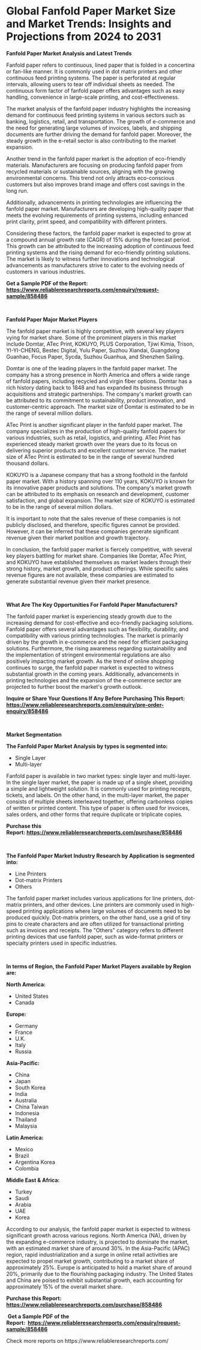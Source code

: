 <p><h1>Global Fanfold Paper Market Size and Market Trends: Insights and Projections from 2024 to 2031</h1></p><p><strong>Fanfold Paper Market Analysis and Latest Trends</strong></p>
<p><p>Fanfold paper refers to continuous, lined paper that is folded in a concertina or fan-like manner. It is commonly used in dot matrix printers and other continuous feed printing systems. The paper is perforated at regular intervals, allowing users to tear off individual sheets as needed. The continuous form factor of fanfold paper offers advantages such as easy handling, convenience in large-scale printing, and cost-effectiveness.</p><p>The market analysis of the fanfold paper industry highlights the increasing demand for continuous feed printing systems in various sectors such as banking, logistics, retail, and transportation. The growth of e-commerce and the need for generating large volumes of invoices, labels, and shipping documents are further driving the demand for fanfold paper. Moreover, the steady growth in the e-retail sector is also contributing to the market expansion. </p><p>Another trend in the fanfold paper market is the adoption of eco-friendly materials. Manufacturers are focusing on producing fanfold paper from recycled materials or sustainable sources, aligning with the growing environmental concerns. This trend not only attracts eco-conscious customers but also improves brand image and offers cost savings in the long run.</p><p>Additionally, advancements in printing technologies are influencing the fanfold paper market. Manufacturers are developing high-quality paper that meets the evolving requirements of printing systems, including enhanced print clarity, print speed, and compatibility with different printers.</p><p>Considering these factors, the fanfold paper market is expected to grow at a compound annual growth rate (CAGR) of 15% during the forecast period. This growth can be attributed to the increasing adoption of continuous feed printing systems and the rising demand for eco-friendly printing solutions. The market is likely to witness further innovations and technological advancements as manufacturers strive to cater to the evolving needs of customers in various industries.</p></p>
<p><strong>Get a Sample PDF of the Report:&nbsp; <a href="https://www.reliableresearchreports.com/enquiry/request-sample/858486">https://www.reliableresearchreports.com/enquiry/request-sample/858486</a></strong></p>
<p>&nbsp;</p>
<p><strong>Fanfold Paper Major Market Players</strong></p>
<p><p>The fanfold paper market is highly competitive, with several key players vying for market share. Some of the prominent players in this market include Domtar, ATec Print, KOKUYO, PLUS Corporation, Tjiwi Kimia, Trison, YI-YI-CHENG, Bestec Digital, Yulu Paper, Suzhou Xiandai, Guangdong Guanhao, Focus Paper, Sycda, Suzhou Guanhua, and Shenzhen Sailing.</p><p>Domtar is one of the leading players in the fanfold paper market. The company has a strong presence in North America and offers a wide range of fanfold papers, including recycled and virgin fiber options. Domtar has a rich history dating back to 1848 and has expanded its business through acquisitions and strategic partnerships. The company's market growth can be attributed to its commitment to sustainability, product innovation, and customer-centric approach. The market size of Domtar is estimated to be in the range of several million dollars.</p><p>ATec Print is another significant player in the fanfold paper market. The company specializes in the production of high-quality fanfold papers for various industries, such as retail, logistics, and printing. ATec Print has experienced steady market growth over the years due to its focus on delivering superior products and excellent customer service. The market size of ATec Print is estimated to be in the range of several hundred thousand dollars.</p><p>KOKUYO is a Japanese company that has a strong foothold in the fanfold paper market. With a history spanning over 110 years, KOKUYO is known for its innovative paper products and solutions. The company's market growth can be attributed to its emphasis on research and development, customer satisfaction, and global expansion. The market size of KOKUYO is estimated to be in the range of several million dollars.</p><p>It is important to note that the sales revenue of these companies is not publicly disclosed, and therefore, specific figures cannot be provided. However, it can be inferred that these companies generate significant revenue given their market position and growth trajectory.</p><p>In conclusion, the fanfold paper market is fiercely competitive, with several key players battling for market share. Companies like Domtar, ATec Print, and KOKUYO have established themselves as market leaders through their strong history, market growth, and product offerings. While specific sales revenue figures are not available, these companies are estimated to generate substantial revenue given their market presence.</p></p>
<p>&nbsp;</p>
<p><strong>What Are The Key Opportunities For Fanfold Paper Manufacturers?</strong></p>
<p><p>The fanfold paper market is experiencing steady growth due to the increasing demand for cost-effective and eco-friendly packaging solutions. Fanfold paper offers several advantages such as flexibility, durability, and compatibility with various printing technologies. The market is primarily driven by the growth in e-commerce and the need for efficient packaging solutions. Furthermore, the rising awareness regarding sustainability and the implementation of stringent environmental regulations are also positively impacting market growth. As the trend of online shopping continues to surge, the fanfold paper market is expected to witness substantial growth in the coming years. Additionally, advancements in printing technologies and the expansion of the e-commerce sector are projected to further boost the market's growth outlook.</p></p>
<p><strong>Inquire or Share Your Questions If Any Before Purchasing This Report: <a href="https://www.reliableresearchreports.com/enquiry/pre-order-enquiry/858486">https://www.reliableresearchreports.com/enquiry/pre-order-enquiry/858486</a></strong></p>
<p>&nbsp;</p>
<p><strong>Market Segmentation</strong></p>
<p><strong>The Fanfold Paper Market Analysis by types is segmented into:</strong></p>
<p><ul><li>Single Layer</li><li>Multi-layer</li></ul></p>
<p><p>Fanfold paper is available in two market types: single layer and multi-layer. In the single layer market, the paper is made up of a single sheet, providing a simple and lightweight solution. It is commonly used for printing receipts, tickets, and labels. On the other hand, in the multi-layer market, the paper consists of multiple sheets interleaved together, offering carbonless copies of written or printed content. This type of paper is often used for invoices, sales orders, and other forms that require duplicate or triplicate copies.</p></p>
<p><strong>Purchase this Report:&nbsp;<a href="https://www.reliableresearchreports.com/purchase/858486">https://www.reliableresearchreports.com/purchase/858486</a></strong></p>
<p>&nbsp;</p>
<p><strong>The Fanfold Paper Market Industry Research by Application is segmented into:</strong></p>
<p><ul><li>Line Printers</li><li>Dot-matrix Printers</li><li>Others</li></ul></p>
<p><p>The fanfold paper market includes various applications for line printers, dot-matrix printers, and other devices. Line printers are commonly used in high-speed printing applications where large volumes of documents need to be produced quickly. Dot-matrix printers, on the other hand, use a grid of tiny pins to create characters and are often utilized for transactional printing such as invoices and receipts. The "Others" category refers to different printing devices that use fanfold paper, such as wide-format printers or specialty printers used in specific industries.</p></p>
<p>&nbsp;</p>
<p><strong>In terms of Region, the Fanfold Paper Market Players available by Region are:</strong></p>
<p>
    <p> <strong> North America: </strong>
        <ul>
            <li>United States</li>
            <li>Canada</li>
        </ul>
        </p> 
    <p> <strong> Europe: </strong>
        <ul>
            <li>Germany</li>
            <li>France</li>
            <li>U.K.</li>
            <li>Italy</li>
            <li>Russia</li>
        </ul>
        </p> 
    <p> <strong> Asia-Pacific: </strong>
        <ul>
            <li>China</li>
            <li>Japan</li>
            <li>South Korea</li>
            <li>India</li>
            <li>Australia</li>
            <li>China Taiwan</li>
            <li>Indonesia</li>
            <li>Thailand</li>
            <li>Malaysia</li>
        </ul>
        </p> 
    <p> <strong> Latin America: </strong>
        <ul>
            <li>Mexico</li>
            <li>Brazil</li>
            <li>Argentina Korea</li>
            <li>Colombia</li>
        </ul>
        </p> 
    <p> <strong> Middle East & Africa: </strong>
        <ul>
            <li>Turkey</li>
            <li>Saudi</li>
            <li>Arabia</li>
            <li>UAE</li>
            <li>Korea</li>
        </ul>
    </p>
    </p>
<p><p>According to our analysis, the fanfold paper market is expected to witness significant growth across various regions. North America (NA), driven by the expanding e-commerce industry, is projected to dominate the market, with an estimated market share of around 30%. In the Asia-Pacific (APAC) region, rapid industrialization and a surge in online retail activities are expected to propel market growth, contributing to a market share of approximately 25%. Europe is anticipated to hold a market share of around 20%, primarily due to the flourishing packaging industry. The United States and China are poised to exhibit substantial growth, each accounting for approximately 15% of the overall market share.</p></p>
<p><strong>Purchase this Report: <a href="https://www.reliableresearchreports.com/purchase/858486">https://www.reliableresearchreports.com/purchase/858486</a></strong></p>
<p>&nbsp;<strong>Get a Sample PDF of the Report:&nbsp;&nbsp;<a href="https://www.reliableresearchreports.com/enquiry/request-sample/858486">https://www.reliableresearchreports.com/enquiry/request-sample/858486</a></strong></p>
<p><strong></strong></p>
<p>Check more reports on https://www.reliableresearchreports.com/</p>